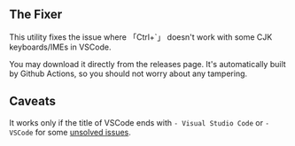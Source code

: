 ## The Fixer

This utility fixes the issue where 「Ctrl+`」 doesn't work with some CJK keyboards/IMEs in VSCode. 

You may download it directly from the releases page. It's automatically built by Github Actions, so you should not worry about any tampering. 

## Caveats

It works only if the title of VSCode ends with `- Visual Studio Code` or `- VSCode` for some [unsolved issues](https://lanlan.moe/blog/fix-vscode-ctrl-backquote/).
